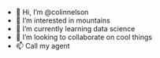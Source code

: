 - 👋 Hi, I’m @colinnelson
- 👀 I’m interested in mountains
- 🌱 I’m currently learning data science
- 💞️ I’m looking to collaborate on cool things
- 📫 Call my agent

<!---
colinnelson/colinnelson is a ✨ special ✨ repository because its `README.md` (this file) appears on your GitHub profile.
You can click the Preview link to take a look at your changes.
--->
